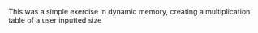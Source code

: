 This was a simple exercise in dynamic memory, creating a multiplication table of a user inputted size
